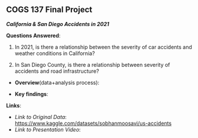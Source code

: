 ## COGS 137 Final Project

***California & San Diego Accidents in 2021***

**Questions Answered**:
1. In 2021, is there a relationship between the severity of car accidents and weather conditions in California?

2. In San Diego County, is there a relationship between severity of accidents and road infrastructure?

- **Overview**(data+analysis process):

- **Key findings**:


**Links**:
- *Link to Original Data*: https://www.kaggle.com/datasets/sobhanmoosavi/us-accidents 
- *Link to Presentation Video*:
